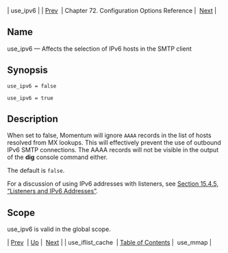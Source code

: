 | use_ipv6 |
| [Prev](conf.ref.use_iflist_cache)  | Chapter 72. Configuration Options Reference |  [Next](conf.ref.use_mmap) |

<a name="conf.ref.use_ipv6"></a>
## Name

use_ipv6 — Affects the selection of IPv6 hosts in the SMTP client

## Synopsis

`use_ipv6 = false`

`use_ipv6 = true`

<a name="idp27307568"></a>
## Description

When set to false, Momentum will ignore `AAAA` records in the list of hosts resolved from MX lookups. This will effectively prevent the use of outbound IPv6 SMTP connections. The AAAA records will not be visible in the output of the **dig** console command either.

The default is `false`.

For a discussion of using IPv6 addresses with listeners, see [Section 15.4.5, “Listeners and IPv6 Addresses”](listeners#listeners.ipv6 "15.4.5. Listeners and IPv6 Addresses").

<a name="idp27312464"></a>
## Scope

use_ipv6 is valid in the global scope.

| [Prev](conf.ref.use_iflist_cache)  | [Up](config.options.ref) |  [Next](conf.ref.use_mmap) |
| use_iflist_cache  | [Table of Contents](index) |  use_mmap |

